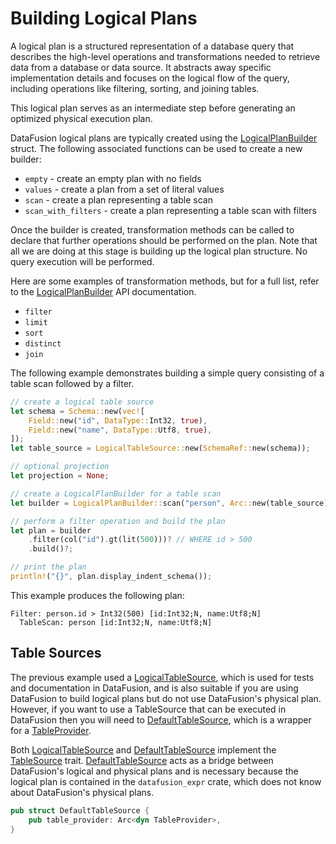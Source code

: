 <!---
  Licensed to the Apache Software Foundation (ASF) under one
  or more contributor license agreements.  See the NOTICE file
  distributed with this work for additional information
  regarding copyright ownership.  The ASF licenses this file
  to you under the Apache License, Version 2.0 (the
  "License"); you may not use this file except in compliance
  with the License.  You may obtain a copy of the License at

    http://www.apache.org/licenses/LICENSE-2.0

  Unless required by applicable law or agreed to in writing,
  software distributed under the License is distributed on an
  "AS IS" BASIS, WITHOUT WARRANTIES OR CONDITIONS OF ANY
  KIND, either express or implied.  See the License for the
  specific language governing permissions and limitations
  under the License.
-->

# Building Logical Plans

A logical plan is a structured representation of a database query that describes the high-level operations and
transformations needed to retrieve data from a database or data source. It abstracts away specific implementation
details and focuses on the logical flow of the query, including operations like filtering, sorting, and joining tables.

This logical plan serves as an intermediate step before generating an optimized physical execution plan.

DataFusion logical plans are typically created using the [LogicalPlanBuilder] struct. The following associated functions can be
used to create a new builder:

- `empty` - create an empty plan with no fields
- `values` - create a plan from a set of literal values
- `scan` - create a plan representing a table scan
- `scan_with_filters` - create a plan representing a table scan with filters

Once the builder is created, transformation methods can be called to declare that further operations should be
performed on the plan. Note that all we are doing at this stage is building up the logical plan structure. No query
execution will be performed.

Here are some examples of transformation methods, but for a full list, refer to the [LogicalPlanBuilder] API documentation.

- `filter`
- `limit`
- `sort`
- `distinct`
- `join`

The following example demonstrates building a simple query consisting of a table scan followed by a filter.

<!-- source for this example is in datafusion_docs::library_logical_plan::plan_builder_1 -->

```rust
// create a logical table source
let schema = Schema::new(vec![
    Field::new("id", DataType::Int32, true),
    Field::new("name", DataType::Utf8, true),
]);
let table_source = LogicalTableSource::new(SchemaRef::new(schema));

// optional projection
let projection = None;

// create a LogicalPlanBuilder for a table scan
let builder = LogicalPlanBuilder::scan("person", Arc::new(table_source), projection)?;

// perform a filter operation and build the plan
let plan = builder
    .filter(col("id").gt(lit(500)))? // WHERE id > 500
    .build()?;

// print the plan
println!("{}", plan.display_indent_schema());
```

This example produces the following plan:

```
Filter: person.id > Int32(500) [id:Int32;N, name:Utf8;N]
  TableScan: person [id:Int32;N, name:Utf8;N]
```

## Table Sources

The previous example used a [LogicalTableSource], which is used for tests and documentation in DataFusion, and is also
suitable if you are using DataFusion to build logical plans but do not use DataFusion's physical plan. However, if you
want to use a TableSource that can be executed in DataFusion then you will need to [DefaultTableSource], which is a
wrapper for a [TableProvider].

Both [LogicalTableSource] and [DefaultTableSource] implement the [TableSource] trait. [DefaultTableSource] acts as a
bridge between DataFusion's logical and physical plans and is necessary because the logical plan is contained in
the `datafusion_expr` crate, which does not know about DataFusion's physical plans.

```rust
pub struct DefaultTableSource {
    pub table_provider: Arc<dyn TableProvider>,
}
```

[logicalplanbuilder]: https://docs.rs/datafusion-expr/latest/datafusion_expr/logical_plan/builder/struct.LogicalPlanBuilder.html
[logicaltablesource]: https://docs.rs/datafusion-expr/latest/datafusion_expr/logical_plan/builder/struct.LogicalTableSource.html
[defaulttablesource]: https://docs.rs/datafusion/latest/datafusion/datasource/default_table_source/struct.DefaultTableSource.html
[tableprovider]: https://docs.rs/datafusion/latest/datafusion/datasource/provider/trait.TableProvider.html
[tablesource]: https://docs.rs/datafusion-expr/latest/datafusion_expr/trait.TableSource.html
